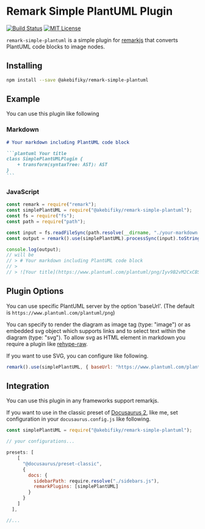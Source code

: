 # Remark Simple PlantUML Plugin

[![Build Status](https://travis-ci.org/akebifiky/remark-simple-plantuml.svg?branch=master)](https://travis-ci.org/akebifiky/remark-simple-plantuml) [![MIT License](http://img.shields.io/badge/license-MIT-blue.svg?style=flat)](LICENSE)

`remark-simple-plantuml` is a simple plugin for [remarkjs](https://github.com/remarkjs/remark) that converts PlantUML code blocks to image nodes.

## Installing

```bash
npm install --save @akebifiky/remark-simple-plantuml
```

## Example

You can use this plugin like following

### Markdown

````markdown
# Your markdown including PlantUML code block

```plantuml Your title
class SimplePlantUMLPlugin {
    + transform(syntaxTree: AST): AST
}
```
````

### JavaScript

```javascript
const remark = require("remark");
const simplePlantUML = require("@akebifiky/remark-simple-plantuml");
const fs = require("fs");
const path = require("path");

const input = fs.readFileSync(path.resolve(__dirname, "./your-markdown.md")).toString();
const output = remark().use(simplePlantUML).processSync(input).toString();

console.log(output);
// will be 
// > # Your markdown including PlantUML code block
// >
// > ![Your title](https://www.plantuml.com/plantuml/png/Iyv9B2vM2CxCBSX93SX9p2i9zVK9o2bDpynJgEPI009jXPAYnBpYjFoYN8tYohoIn8gGejHKAmN7u11DCCbL2m00)
```

## Plugin Options

You can use specific PlantUML server by the option 'baseUrl'.
(The default is `https://www.plantuml.com/plantuml/png`)

You can specify to render the diagram as image tag (type: "image") or as embedded svg object which supports links and to select text within the diagram (type: "svg"). To allow svg as HTML element in markdown you require a plugin like [rehype-raw](https://github.com/rehypejs/rehype-raw).

If you want to use SVG, you can configure like following.

```javascript
remark().use(simplePlantUML, { baseUrl: "https://www.plantuml.com/plantuml/svg", type: "svg" }).processSync(input);
```

## Integration

You can use this plugin in any frameworks support remarkjs.

If you want to use in the classic preset of [Docusaurus 2](https://v2.docusaurus.io/), like me, set configuration in your `docusaurus.config.js` like following.

```javascript
const simplePlantUML = require("@akebifiky/remark-simple-plantuml");

// your configurations...

presets: [
    [
      "@docusaurus/preset-classic",
      {
        docs: {
          sidebarPath: require.resolve("./sidebars.js"),
          remarkPlugins: [simplePlantUML]
        }
      }
    ]
  ],

//...
```